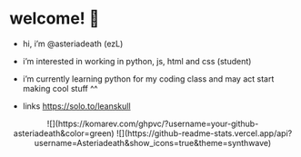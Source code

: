 # welcome! 🩶



-  hi, i’m @asteriadeath (ezL)

  
- i’m interested in working in python, js, html and  css (student)

  
- i’m currently learning python for my coding class and may act start making cool stuff ^^


 - links https://solo.to/leanskull
<p align="center">
 ![](https://komarev.com/ghpvc/?username=your-github-asteriadeath&color=green)
 ![](https://github-readme-stats.vercel.app/api?username=Asteriadeath&show_icons=true&theme=synthwave)
</p>
